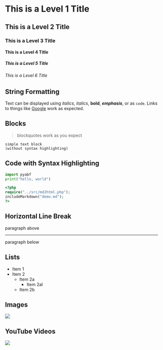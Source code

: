 # This is a Level 1 Title
## This is a Level 2 Title
### This is a Level 3 Title
#### This is a Level 4 Title
##### This is a Level 5 Title
###### This is a Level 6 Title

## String Formatting

Text can be displayed using _italics_, *italics*, **bold**, ***emphasis***, or as `code`. Links to things like [Google](http://www.google.com) work as expected.

## Blocks

> blockquotes work as you expect

```
simple text block
(without syntax highlighting)
```

## Code with Syntax Highlighting

```python
import pyabf
print("hello, world")
```

```php
<?php
require("../src/md2html.php");
includeMarkdown("demo.md");
?>
```

## Horizontal Line Break

paragraph above

---

paragraph below

## Lists

* Item 1
* Item 2
  * Item 2a
    * Item 2aI
  * Item 2b

## Images

![](https://homepages.cae.wisc.edu/~ece533/images/baboon.png)

## YouTube Videos

![](https://www.youtube.com/embed/sP_-f5nsOEo)

